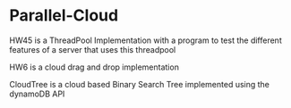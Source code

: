 # Parallel-Cloud

HW45 is a ThreadPool Implementation with a program to test the different features of a server that uses this threadpool

HW6 is a cloud drag and drop implementation

CloudTree is a cloud based Binary Search Tree implemented using the dynamoDB API

